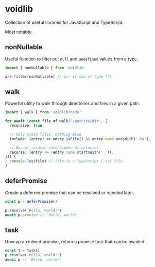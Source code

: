 # voidlib

Collection of useful libraries for JavaScript and TypeScript.

Most notably:

## nonNullable<T>

Useful function to filter out `null` and `undefined` values from a type.

```ts
import { nonNullable } from 'voidlib'

arr.filter(nonNullable) // arr is now of type T[]
```

## walk

Powerful utility to walk through directories and files in a given path.

```ts
import { walk } from 'voidlib/node'

for await (const file of walk('/path/to/dir', {
  recursive: true,

  // Only yield files, nothing else
  include: (entry) => entry.isFile() && entry.name.endsWith('.ts'),

  // Do not recurse into hidden directories
  recurse: (entry => !entry.name.startsWith('.')),
})) {
  console.log(file) // file is a TypeScript (.ts) file
}
```

## deferPromise

Create a deferred promise that can be resolved or rejected later.

```ts
const p = deferPromise()

p.resolve('Hello, world!')
await p.promise // 'Hello, world!'
```

## task

Unwrap an inlined promise, return a promise task that can be awaited.

```ts
const t = task()
p.resolve('Hello, world!')
await p // 'Hello, world!'
```
